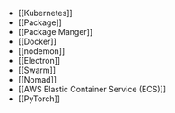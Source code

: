 - [[Kubernetes]]
- [[Package]]
- [[Package Manger]]
- [[Docker]]
- [[nodemon]]
- [[Electron]]
- [[Swarm]]
- [[Nomad]]
- [[AWS Elastic Container Service (ECS)]]
- [[PyTorch]]
